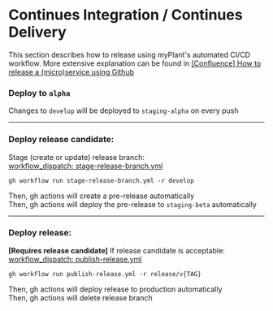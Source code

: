 <!--- release-section --->
<!--- release-section will be updated automatically through the auto-update gh action --->

# Continues Integration / Continues Delivery

This section describes how to release using myPlant's automated CI/CD workflow. More extensive explanation can be found in [[Confluence] How to release a (micro)service using Github](https://innio.atlassian.net/wiki/spaces/JHJAL/pages/2146009473/How+to+release+a+micro+service+using+Github)

### Deploy to `alpha`

Changes to `develop` will be deployed to `staging-alpha` on every push

---

### Deploy release candidate:

Stage (create or update) release branch:  
[workflow_dispatch: stage-release-branch.yml](./actions/workflows/stage-release-branch.yml)

```
gh workflow run stage-release-branch.yml -r develop
```

Then, gh actions will create a pre-release automatically  
Then, gh actions will deploy the pre-release to `staging-beta` automatically

---

### Deploy release:

**[Requires release candidate]** If release candidate is acceptable:  
[workflow_dispatch: publish-release.yml](./actions/workflows/publish-release.yml)

```
gh workflow run publish-release.yml -r release/v{TAG}
```

Then, gh actions will deploy release to production automatically  
Then, gh actions will delete release branch

<!--- release-section-end --->
